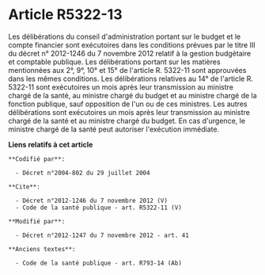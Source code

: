 # Article R5322-13

Les délibérations du conseil d'administration portant sur le budget et le compte financier sont exécutoires dans les
conditions prévues par le titre III du décret n° 2012-1246 du 7 novembre 2012 relatif à la gestion budgétaire et comptable
publique. Les délibérations portant sur les matières mentionnées aux 2°, 9°, 10° et 15° de l'article R. 5322-11 sont
approuvées dans les mêmes conditions. Les délibérations relatives au 14° de l'article R. 5322-11 sont exécutoires un mois
après leur transmission au ministre chargé de la santé, au ministre chargé du budget et au ministre chargé de la fonction
publique, sauf opposition de l'un ou de ces ministres. Les autres délibérations sont exécutoires un mois après leur
transmission au ministre chargé de la santé et au ministre chargé du budget. En cas d'urgence, le ministre chargé de la santé
peut autoriser l'exécution immédiate.

**Liens relatifs à cet article**

	**Codifié par**:

	  - Décret n°2004-802 du 29 juillet 2004

	**Cite**:

	  - Décret n°2012-1246 du 7 novembre 2012 (V)
	  - Code de la santé publique - art. R5322-11 (V)

	**Modifié par**:

	  - Décret n°2012-1247 du 7 novembre 2012 - art. 41

	**Anciens textes**:

	  - Code de la santé publique - art. R793-14 (Ab)

